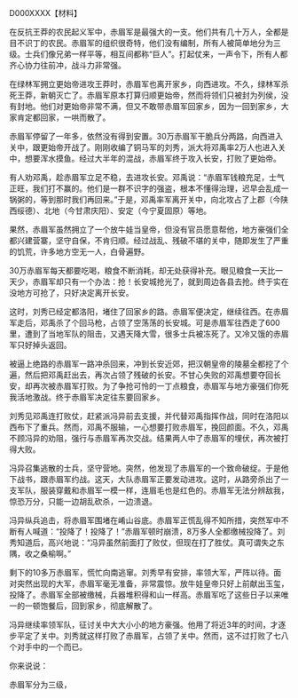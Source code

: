 D000XXXX【材料】



在反抗王莽的农民起义军中，赤眉军是最强大的一支。他们共有几十万人，全都是目不识丁的农民。赤眉军的组织很奇特，他们没有编制，所有人被简单地分为三级。士兵们像兄弟一样平等，相互间都称“巨人”。打起仗来，一声令下，所有人都齐心协力往前冲，战斗力非常强。

在绿林军拥立更始帝进攻王莽时，赤眉军也离开家乡，向西进攻。不久，绿林军杀死王莽，新朝灭亡了。赤眉军原本打算归顺更始帝，然而将领们只被封为列侯，没有封地。他们对更始帝非常不满，但又不敢带赤眉军回家乡，因为一回到家乡，大家肯定都回家，一哄而散了。

赤眉军停留了一年多，依然没有得到安置。30万赤眉军干脆兵分两路，向西进入关中，跟更始帝开战了。刚刚收编了铜马军的刘秀，派大将邓禹率2万人也进入关中，想要浑水摸鱼。经过大半年的混战，赤眉军终于攻入长安，打败了更始帝。

有人劝邓禹，趁赤眉军立足不稳，去进攻长安。邓禹说：“赤眉军钱粮充足，士气正旺，我们打不赢的。他们是一群不识字的强盗，根本不懂得治理，迟早会乱成一锅粥的，等到那时我们再回来。”于是，邓禹率军离开关中，向北攻占了上郡（今陕西绥德）、北地（今甘肃庆阳）、安定（今宁夏固原）等地。

果然，赤眉军虽然拥立了一个放牛娃当皇帝，但没有官员愿意帮他，地方豪强们全都兴建营寨，坚守自保，不肯归顺。经过战乱、残破不堪的关中，随即发生了严重的饥荒，许多地方空无一人，白骨遍野。

30万赤眉军每天都要吃喝，粮食不断消耗，却无处获得补充。眼见粮食一天比一天少，赤眉军却只有一个办法：抢！长安城抢光了，就到周边各县去抢。终于实在没地方可抢了，只好决定离开长安。

这时，刘秀已经定都洛阳，堵住了回家乡的路。赤眉军便决定，继续往西。在赤眉军走后，邓禹杀了个回马枪，占领了空荡荡的长安城。可是赤眉军往西走了600里，遭到了当地军队的阻击，又遇天降大雪，很多士兵被冻死了。又冷又饿的赤眉军只好掉头返回。

被逼上绝路的赤眉军一路冲杀回来，冲到长安近郊，把汉朝皇帝的陵墓全都挖了个遍，然后把邓禹赶出去，再次占领了残破的长安。不甘心失败的邓禹想要夺回长安，却再次被赤眉军打败。为了争抢可怜的一丁点粮食，赤眉军与地方豪强们你死我活地激战。终于赤眉军决定往东要回家乡。

刘秀见邓禹连打败仗，赶紧派冯异前去支援，并代替邓禹指挥作战，同时在洛阳以西布下了重兵。然而，邓禹不服输，一心想要打败赤眉军，挽回颜面。不久，邓禹不顾冯异的劝阻，强行与赤眉军再次交战。结果两人中了赤眉军的埋伏，再次被打得大败。

冯异召集逃散的士兵，坚守营地。突然，他发现了赤眉军的一个致命破绽。于是他下战书，跟赤眉军约战。这天，大队赤眉军正要发动进攻。这时，从路旁杀出了一支军队，服装穿戴和赤眉军一模一样，连眉毛也是红色的。赤眉军无法分辨敌我，惊恐万分，只能一边胡乱砍杀，一边溃退。

冯异纵兵追击，将赤眉军围堵在崤山谷底。赤眉军正慌乱得不知所措，突然军中不断有人喊道：“投降了！投降了！”赤眉军顿时崩溃，8万多人全都缴械投降了。刘秀知道后，高兴地说：“冯异虽然前面打了败仗，但现在打了胜仗。真可谓失之东隅，收之桑榆啊。”

剩下的10多万赤眉军，慌忙向南逃窜。刘秀早有安排，率领大军，严阵以待。面对突然出现的大军，赤眉军毫无准备，非常震惊。放牛娃皇帝只好上前献出玉玺，投降了。赤眉军全部被缴械，兵器堆积得和山一样高。赤眉军吃了这些日子以来唯一的一顿饱餐后，回到家乡，彻底解散了。

冯异继续率领军队，征讨关中大大小小的地方豪强。他用了将近3年的时间，才逐步平定了关中。刘秀就这样打败了赤眉军，占领了关中。然而，这不过打败了七八个对手中的一个而已。

你来说说：

赤眉军分为三级，